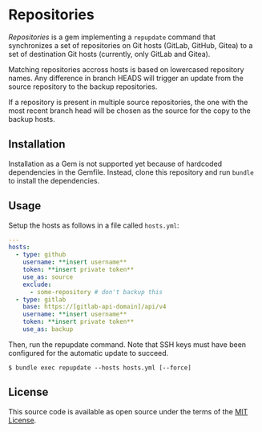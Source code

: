 # Repositories

_Repositories_ is a gem implementing a ``repupdate`` command that synchronizes
a set of repositories on Git hosts (GitLab, GitHub, Gitea) to a set of
destination Git hosts (currently, only GitLab and Gitea).

Matching repositories accross hosts is based on lowercased repository names. Any
difference in branch HEADS will trigger an update from the source repository to
the backup repositories.

If a repository is present in multiple source repositories, the one with the
most recent branch head will be chosen as the source for the copy to the backup
hosts.

## Installation

Installation as a Gem is not supported yet because of hardcoded dependencies in
the Gemfile. Instead, clone this repository and run `bundle` to install the
dependencies.

## Usage

Setup the hosts as follows in a file called `hosts.yml`:

```yaml
---
hosts:
  - type: github
    username: **insert username**
    token: **insert private token**
    use_as: source
    exclude:
      - some-repository # don't backup this
  - type: gitlab
    base: https://[gitlab-api-domain]/api/v4
    username: **insert username**
    token: **insert private token**
    use_as: backup
```

Then, run the repupdate command. Note that SSH keys must have been configured
for the automatic update to succeed.

```
$ bundle exec repupdate --hosts hosts.yml [--force]
```

## License

This source code is available as open source under the terms of the
[MIT License](http://opensource.org/licenses/MIT).
